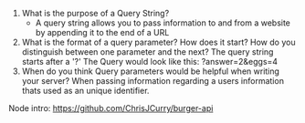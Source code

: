 1. What is the purpose of a Query String?
    - A query string allows you to pass information to and from a website by appending it to the end of a URL
2. What is the format of a query parameter? How does it start? How do you distinguish between one parameter and the next?
    The query string starts after a '?'
    The Query would look like this:
    ?answer=2&eggs=4
3. When do you think Query parameters would be helpful when writing your server?
    When passing information regarding a users information thats used as an unique identifier.


Node intro: https://github.com/ChrisJCurry/burger-api